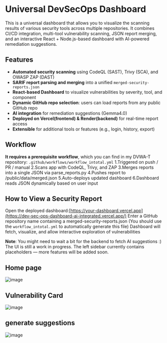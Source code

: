 # Universal DevSecOps Dashboard
This is a universal dashboard that allows you to visualize the scanning results of various security tools across multiple repositories.
It combines CI/CD integration, multi-tool vulnerability scanning, JSON report merging, and an interactive React + Node.js-based dashboard with AI-powered remediation suggestions.

## Features
-  **Automated security scanning** using CodeQL (SAST), Trivy (SCA), and OWASP ZAP (DAST)
-  **SARIF report parsing and merging** into a unified `merged-security-reports.json`
-  **React-based Dashboard** to visualize vulnerabilities by severity, tool, and component
-  **Dynamic GitHub repo selection**: users can load reports from any public GitHub repo
-  **AI integration** for remediation suggestions (Gemma4.0)
-  **Deployed on Vercel(frontend) & Render(backend)** for real-time report access
-  **Extensible** for additional tools or features (e.g., login, history, export)

## Workflow
**It requires a prerequisite workflow**, which you can find in my DVWA-T repository:
`.github/workflows/workflow_intotal.yml`
1.Triggered on push / PR / manual
2.Scans app with CodeQL, Trivy, and ZAP
3.Merges reports into a single JSON via parse_reports.py
4.Pushes report to /public/data/merged.json
5.Auto-deploys updated dashboard
6.Dashboard reads JSON dynamically based on user input

## How to View a Security Report
Open the deployed dashboard:[https://your-dashboard.vercel.app](https://dev-sec-ops-dashboard-ai-integrated.vercel.app/)
Enter a GitHub repository name containing a merged-security-reports.json (You should use the `workflow_intotal.yml` to automatically generate this file)
Dashboard will fetch, visualize, and allow interactive exploration of vulnerabilities

**Note**: 
You might need to wait a bit for the backend to fetch AI suggestions :)
The UI is still a work in progress. 
The left sidebar currently contains placeholders — more features will be added soon.

## Home page
![image](https://github.com/user-attachments/assets/6b70810d-5069-4a98-943e-b71c6e751d73)

## Vulnerability Card
![image](https://github.com/user-attachments/assets/fe5a55df-9bcb-4b2a-837d-49da5d8eae20)

## generate suggestions
![image](https://github.com/user-attachments/assets/c5ab9e5d-5b2f-4db5-bbde-e555ecd1068f)


